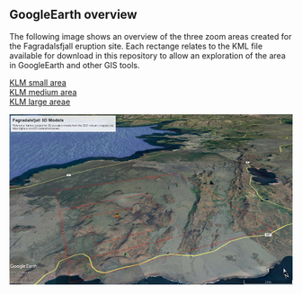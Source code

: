 ## GoogleEarth overview
The following image shows an overview of the three zoom areas created for the Fagradalsfjall eruption site. Each rectange relates to the KML file available for download in this repository to allow an exploration of the area in GoogleEarth and other GIS tools.

[KLM small area](KLM_refererences/Fargradalsfjall_smallarea_GoogleEarthreferenceframe.kml)  
[KLM medium area](KLM_refererences/Fagradalsfjall_mediumarea_GoogleEarthreferenceframe.kml)  
[KLM large areae](KLM_refererences/Fargradalsfjall_largelarea_GoogleEarthreferenceframe.kml)

![](../images/Fagradalsfjall_GoogleEarthReference.jpg)
